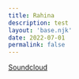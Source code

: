 ```yaml
---
title: Rahina
description: test
layout: 'base.njk'
date: 2022-07-01
permalink: false
---
```


[Soundcloud](https://soundcloud.com/rahinaa/x-reverse-engineering-x)